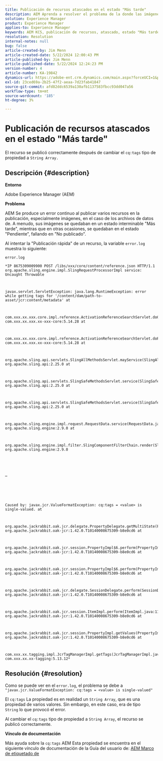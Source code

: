 ```yaml
---
title: Publicación de recursos atascados en el estado "Más tarde"
description: AEM Aprenda a resolver el problema de la donde las imágenes se quedaron atascadas en un estado interminable "Más tarde", mientras que en otras ocasiones, se quedaron atascadas en el estado "Pendiente".
solution: Experience Manager
product: Experience Manager
applies-to: Experience Manager
keywords: AEM KCS, publicación de recursos, atascado, estado "Más tarde",, resolución de problemas, Adobe Experience Manager
resolution: Resolution
internal-notes: null
bug: false
article-created-by: Jim Menn
article-created-date: 5/22/2024 12:00:43 PM
article-published-by: Jim Menn
article-published-date: 5/22/2024 12:24:23 PM
version-number: 4
article-number: KA-19842
dynamics-url: https://adobe-ent.crm.dynamics.com/main.aspx?forceUCI=1&pagetype=entityrecord&etn=knowledgearticle&id=87824ae5-3218-ef11-9f8a-6045bd006268
exl-id: 23ced69a-2b25-47f2-aeaa-7d23fab41847
source-git-commit: afd82ddc6539a130afb1137583fbcc93dd047a56
workflow-type: tm+mt
source-wordcount: '185'
ht-degree: 3%

---
```


# Publicación de recursos atascados en el estado &quot;Más tarde&quot;


El recurso se publicó correctamente después de cambiar el `cq:tags` tipo de propiedad a `String Array.`

## Descripción {#description}


<b>Entorno</b>

Adobe Experience Manager (AEM)

<b>Problema</b>

AEM Se produce un error continuo al publicar varios recursos en la publicación, especialmente imágenes, en el caso de los archivos de datos de. A menudo, sus imágenes se quedaban en un estado interminable &quot;Más tarde&quot;, mientras que en otras ocasiones, se quedaban en el estado &quot;Pendiente&quot;, fallando en &quot;No publicado&quot;.

Al intentar la &quot;Publicación rápida&quot; de un recurso, la variable `error.log` muestra lo siguiente:

`error.log`


```
*IP 8675309009900 POST /libs/xxx/core/content/reference.json HTTP/1.1 org.apache.sling.engine.impl.SlingRequestProcessorImpl service: Uncaught Throwable



javax.servlet.ServletException: java.lang.RuntimeException: error while getting tags for '/content/dam/path-to-asset/jcr:content/metadata' at

 

com.xxx.xx.xxx.core.impl.reference.ActivationReferenceSearchServlet.doGet(ActivationReferenceSearchServlet.java:140) com.xxx.xx.xxx.xx-xxx-core:5.14.28 at



com.xxx.xx.xxx.core.impl.reference.ActivationReferenceSearchServlet.doPost(ActivationReferenceSearchServlet.java:100) com.xxx.xx.xxx.xx-xxx-core:5.14.28 at

 

org.apache.sling.api.servlets.SlingAllMethodsServlet.mayService(SlingAllMethodsServlet.java:146) org.apache.sling.api:2.25.0 at

 

org.apache.sling.api.servlets.SlingSafeMethodsServlet.service(SlingSafeMethodsServlet.java:342) org.apache.sling.api:2.25.0 at



org.apache.sling.api.servlets.SlingSafeMethodsServlet.service(SlingSafeMethodsServlet.java:374) org.apache.sling.api:2.25.0 at



org.apache.sling.engine.impl.request.RequestData.service(RequestData.java:583) org.apache.sling.engine:2.9.0 at



org.apache.sling.engine.impl.filter.SlingComponentFilterChain.render(SlingComponentFilterChain.java:45) org.apache.sling.engine:2.9.0





…






Caused by: javax.jcr.ValueFormatException: cq:tags = <value> is single-valued. at



org.apache.jackrabbit.oak.jcr.delegate.PropertyDelegate.getMultiState(PropertyDelegate.java:137) org.apache.jackrabbit.oak-jcr:1.42.0.T10140008675309-b8e0cd6 at



org.apache.jackrabbit.oak.jcr.session.PropertyImpl$6.perform(PropertyImpl.java:266) org.apache.jackrabbit.oak-jcr:1.42.0.T10140008675309-b8e0cd6 at



org.apache.jackrabbit.oak.jcr.session.PropertyImpl$6.perform(PropertyImpl.java:261) org.apache.jackrabbit.oak-jcr:1.42.0.T10140008675309-b8e0cd6 at

 

org.apache.jackrabbit.oak.jcr.delegate.SessionDelegate.perform(SessionDelegate.java:210) org.apache.jackrabbit.oak-jcr:1.42.0.T10140008675309-b8e0cd6 at

 

org.apache.jackrabbit.oak.jcr.session.ItemImpl.perform(ItemImpl.java:112) org.apache.jackrabbit.oak-jcr:1.42.0.T10140008675309-b8e0cd6 at

 

org.apache.jackrabbit.oak.jcr.session.PropertyImpl.getValues(PropertyImpl.java:261) org.apache.jackrabbit.oak-jcr:1.42.0.T10140008675309-b8e0cd6 at

 

com.xxx.xx.tagging.impl.JcrTagManagerImpl.getTags(JcrTagManagerImpl.java:797) com.xxx.xx.xx-tagging:5.13.12*
```



## Resolución {#resolution}


Como se puede ver en el `error.log`, el problema se debe a `"javax.jcr.ValueFormatException: cq:tags = <value> is single-valued"`

El `cq:tags` La propiedad es en realidad un `String Array`, que es una propiedad de varios valores. Sin embargo, en este caso, era de tipo `String` lo que provocó el error.

Al cambiar el `cq:tags` tipo de propiedad a `String Array`, el recurso se publicó correctamente.

<b>Vínculo de documentación</b>

Más ayuda sobre la `cq:tags` AEM Esta propiedad se encuentra en el siguiente vínculo de documentación de la Guía del usuario de:
[AEM Marco de etiquetado de](https://experienceleague.adobe.com/en/docs/experience-manager-65/content/implementing/developing/platform/tagging/framework)
